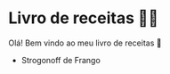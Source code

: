 # Livro de receitas :man_cook: #

Olá! Bem vindo ao meu livro de receitas :wave:

- Strogonoff de Frango